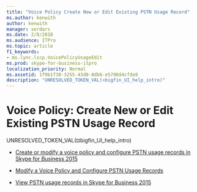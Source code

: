 ```yaml
---
title: "Voice Policy Create New or Edit Existing PSTN Usage Record"
ms.author: kenwith
author: kenwith
manager: serdars
ms.date: 2/8/2018
ms.audience: ITPro
ms.topic: article
f1_keywords:
- ms.lync.lscp.VoicePolicyUsageEdit
ms.prod: skype-for-business-itpro
localization_priority: Normal
ms.assetid: 1f9b1f38-3255-43d0-8db6-e5790d4cfda9
description: "UNRESOLVED_TOKEN_VAL(¤bigfin_UI_help_intro)"
---
```


# Voice Policy: Create New or Edit Existing PSTN Usage Record
 
UNRESOLVED_TOKEN_VAL(¤bigfin_UI_help_intro)
  
- [Create or modify a voice policy and configure PSTN usage records in Skype for Business 2015](../../../deploy/deploy-enterprise-voice/voice-policy-and-pstn-usage-records.md)
    
- [Modify a Voice Policy and Configure PSTN Usage Records](http://technet.microsoft.com/library/6c53aaf5-218b-4bd4-8cea-31bc9d53f1bd.aspx)
    
- [View PSTN usage records in Skype for Business 2015](../../../deploy/deploy-enterprise-voice/view-pstn-usage-records.md)
    
 

